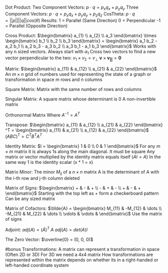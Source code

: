 Dot Product:
	Two Component Vectors:
		$p \cdot q = p_{x} q_{x} + p_{y} q_{y}$
	Three Component Vectors:
		$p \cdot q = p_{x} q_{x} + p_{y} q_{y} + p_{z} q_{z}$
	CosTheta:
		$p \cdot q = ||p|| ||q|| cos(\theta)$
	Results:
		1 = Parallel (Same Direction)
		0 = Perpendicular
		-1 = Parallel (Opposite Direction)

Cross Product:
	$\begin{bmatrix} a_{1} \\ a_{2} \\ a_3 \end{bmatrix} \times \begin{bmatrix} b_1 \\ b_2 \\ b_3 \end{bmatrix} = \begin{bmatrix} a_1 b_2 - a_2 b_1 \\ a_2 b_3 - a_3 b_2 \\ a_3 b_1 - a_1 b_3 \end{bmatrix}$
	Works with any n sized vectors. Always start with $a_1$ 
	Cross two vectors to find a new vector perpendicular to the two:
		$v_1 \times v_2 = v_{\perp}$
	$\mathbf{v} \times \mathbf{v_{||}} = \mathbf{0}$

Matrix:
	$\begin{bmatrix} a_{11} & a_{12} \\ a_{21} & a_{22} \end{bmatrix}$
	An $m \times n$ grid of numbers used for representing the state of a graph or transformation in space
	m rows and n columns

Square Matrix:
	Matrix with the same number of rows and columns

Singular Matrix:
	A square matrix whose determinant is 0
	A non-invertible matrix

Orthonormal Matrix
	Where $A^{-1} = A^T$

Transpose:
	$\begin{bmatrix} a_{11} & a_{12} \\ a_{21} & a_{22} \end{bmatrix} ^T = \begin{bmatrix} a_{11} & a_{21} \\ a_{12} & a_{22} \end{bmatrix}$
	$(ABC)^T = C^T B^T A^T$

Identity Matrix:
	$I = \begin{bmatrix} 1 & 0 \\ 0 & 1 \end{bmatrix}$
	For any $m \times m$ matrix it is always 1s along the main diagonal. It must be square
	Any matrix or vector multiplied by the identity matrix equals itself ($AI = A$)
		In the same way 1 is the identity scalar (x * 1 = x)

Matrix Minor:
	The minor $M_{ij}$ of a $n \times n$ matrix A is the determinant of A with the i-th row and j-th column deleted

Matrix of Signs:
	$\begin{bmatrix} + & - & + \\ - & + & - \\ + & - & + \end{bmatrix}$
	Starting with the top left as $+$ form a checkerboard pattern
	Can be any sized matrix

Matrix of Cofactors:
	$\tilde{A} = \begin{bmatrix} M_{11} & -M_{12} & \dots \\ -M_{21} & M_{22} & \dots \\ \vdots & \vdots & \end{bmatrix}$
	Use the matrix of signs

Adjoint:
	$adj(A) = (\tilde{A})^T$
	$A \  adj(A) = det(A) I$

The Zero Vector:
	$\overline{0} = (0, 0, 0)$

#bonus
Transformations:
	A matrix can represent a transformation in space (Often 2D or 3D)
	For 3D we need a 4x4 matrix
	How transformations are represented within the matrix depends on whether its in a right-handed or left-handed coordinate system